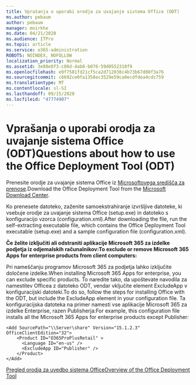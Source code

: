 ```yaml
---
title: Vprašanja o uporabi orodja za uvajanje sistema Office (ODT)
ms.author: pebaum
author: pebaum
manager: mnirkhe
ms.date: 04/21/2020
ms.audience: ITPro
ms.topic: article
ms.service: o365-administration
ROBOTS: NOINDEX, NOFOLLOW
localization_priority: Normal
ms.assetid: 3e88e0f3-c86d-4ab8-b076-59d0552318f9
ms.openlocfilehash: e9f7581fd21cf5ca2d712038c4b73b67d08f3a76
ms.sourcegitcommit: c6692ce0fa1358ec3529e59ca0ecdfdea4cdc759
ms.translationtype: MT
ms.contentlocale: sl-SI
ms.lasthandoff: 09/15/2020
ms.locfileid: "47774907"
---
```

# <a name="questions-about-how-to-use-the-office-deployment-tool-odt"></a><span data-ttu-id="e6d43-102">Vprašanja o uporabi orodja za uvajanje sistema Office (ODT)</span><span class="sxs-lookup"><span data-stu-id="e6d43-102">Questions about how to use the Office Deployment Tool (ODT)</span></span>

<span data-ttu-id="e6d43-103">Prenesite orodje za uvajanje sistema Office iz [Microsoftovega središča za prenose](https://go.microsoft.com/fwlink/p/?LinkID=626065).</span><span class="sxs-lookup"><span data-stu-id="e6d43-103">Download the Office Deployment Tool from the [Microsoft Download Center](https://go.microsoft.com/fwlink/p/?LinkID=626065).</span></span>
  
<span data-ttu-id="e6d43-104">Ko prenesete datoteko, zaženite samoekstrahiranje izvršljive datoteke, ki vsebuje orodje za uvajanje sistema Office (setup.exe) in datoteko s konfiguracijo vzorca (configuration.xml).</span><span class="sxs-lookup"><span data-stu-id="e6d43-104">After downloading the file, run the self-extracting executable file, which contains the Office Deployment Tool executable (setup.exe) and a sample configuration file (configuration.xml).</span></span>
  
 <span data-ttu-id="e6d43-105">**Če želite izključiti ali odstraniti aplikacije Microsoft 365 za izdelke podjetja iz odjemalskih računalnikov:**</span><span class="sxs-lookup"><span data-stu-id="e6d43-105">**To exclude or remove Microsoft 365 Apps for enterprise products from client computers:**</span></span>
  
<span data-ttu-id="e6d43-106">Pri nameščanju programov Microsoft 365 za podjetja lahko izključite določene izdelke.</span><span class="sxs-lookup"><span data-stu-id="e6d43-106">When installing Microsoft 365 Apps for enterprise, you can exclude specific products.</span></span> <span data-ttu-id="e6d43-107">To naredite tako, da upoštevate navodila za namestitev Officea z datoteko ODT, vendar vključite element ExcludeApp v konfiguracijski datoteki.</span><span class="sxs-lookup"><span data-stu-id="e6d43-107">To do so, follow the steps for installing Office with the ODT, but include the ExcludeApp element in your configuration file.</span></span> <span data-ttu-id="e6d43-108">Ta konfiguracijska datoteka na primer namesti vse aplikacije Microsoft 365 za izdelke Enterprise, razen Publisherja:</span><span class="sxs-lookup"><span data-stu-id="e6d43-108">For example, this configuration file installs all the Microsoft 365 Apps for enterprise products except Publisher:</span></span>
  
```
<Add SourcePath="\\Server\share" Version="15.1.2.3" OfficeClientEdition="32">
    <Product ID="O365ProPlusRetail" >
      <Language ID="en-us" />
      <ExcludeApp ID="Publisher" />
    </Product>
</Add>
```

[<span data-ttu-id="e6d43-109">Pregled orodja za uvedbo sistema Office</span><span class="sxs-lookup"><span data-stu-id="e6d43-109">Overview of the Office Deployment Tool</span></span>](https://docs.microsoft.com/deployoffice/overview-office-deployment-tool)
  

